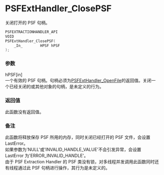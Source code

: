 # PSFExtHandler_ClosePSF
关闭打开的 PSF 句柄。
````c
PSFEXTRACTIONHANDLER_API
VOID
PSFExtHandler_ClosePSF(
    _In_        HPSF hPSF
);
````
### 参数
hPSF\[in\]  
一个有效的 PSF 句柄。句柄必须为[PSFExtHandler_OpenFile](PSFExtHandler_OpenFile_zh-Hans.md)的返回值。关闭一个已经关闭的或其他对象的句柄，是未定义的行为。
### 返回值
此函数没有返回值。
### 备注
此函数将释放保存 PSF 所用的内存，同时关闭已经打开的 PSF 文件，会设置 LastError。  
如果参数为'NULL'或'INVALID_HANDLE_VALUE'不会引发异常，会设置 LastError 为'ERROR_INVALID_HANDLE'。  
由于 PSF Extraction Handler 的 PSF 类没有锁，对多线程并发调用此函数同时还有线程通过此 PSF 句柄进行操作，其行为是未定义的。
